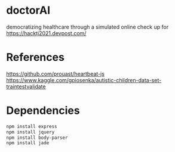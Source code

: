 # doctorAI
democratizing healthcare through a simulated online check up for https://hacktj2021.devpost.com/

# References  
https://github.com/prouast/heartbeat-js 
https://www.kaggle.com/gpiosenka/autistic-children-data-set-traintestvalidate 

# Dependencies
```bash
npm install express
npm install jquery
npm install body-parser
npm install jade
```
